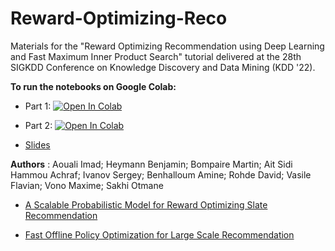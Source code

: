 # Reward-Optimizing-Reco

Materials for the "Reward Optimizing Recommendation using Deep Learning and Fast Maximum Inner Product Search" tutorial delivered at the 28th SIGKDD Conference on Knowledge Discovery and Data Mining (KDD '22).

**To run the notebooks on Google Colab:** 
- Part 1: [![Open In Colab](https://colab.research.google.com/assets/colab-badge.svg)](https://colab.research.google.com/github/otmhi/Reward-Optimizing-Reco/blob/main/Reward_Optimizing_Slate_Recommendation_with_DL_and_MIPS_Part_1.ipynb)

- Part 2: [![Open In Colab](https://colab.research.google.com/assets/colab-badge.svg)](https://colab.research.google.com/github/otmhi/Reward-Optimizing-Reco/blob/main/Reward_Optimizing_Slate_Recommendation_with_DL_and_MIPS_Part_2.ipynb)

- [Slides](https://github.com/otmhi/Reward-Optimizing-Reco/raw/main/Reward%20Optimising%20Recommendation%20with%20Deep%20Learning%20and%20Maximum%20Inner%20Product%20Search.pdf)

**Authors** : Aouali Imad; Heymann Benjamin; Bompaire Martin; Ait Sidi Hammou Achraf; Ivanov Sergey; Benhalloum Amine; Rohde David; Vasile Flavian; Vono Maxime; Sakhi Otmane


- [A Scalable Probabilistic Model for Reward Optimizing Slate Recommendation
](https://arxiv.org/abs/2208.06263)

- [Fast Offline Policy Optimization for Large Scale Recommendation](https://arxiv.org/abs/2208.05327)
